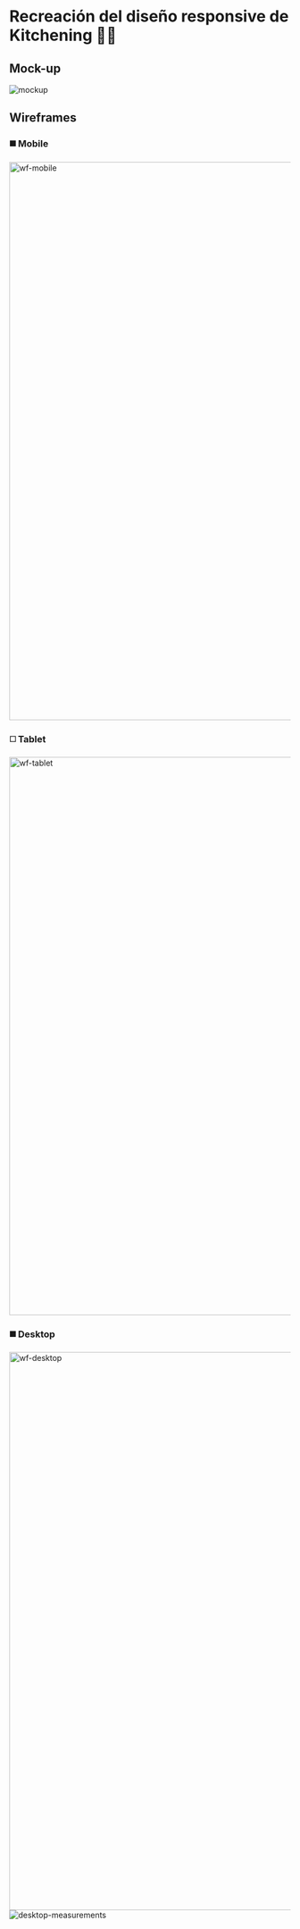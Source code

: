 # Recreación del diseño responsive de Kitchening 🍳🥑

## Mock-up

<img src="images/mockups/boceto-desktop.jpg" alt="mockup">

## Wireframes

### ◼️ Mobile
<img src="images/mockups/wireframe-mobile.jpg" alt="wf-mobile" height="1000px">

### ◻️ Tablet
<img src="images/mockups/wireframe-tablet.jpg" alt="wf-tablet" height="1000px">

### ◼️ Desktop
<img src="images/mockups/wireframe-desktop.jpg" alt="wf-desktop" height="1000px">
<img src="images/mockups/medidas-escritorio.jpg" alt="desktop-measurements">

